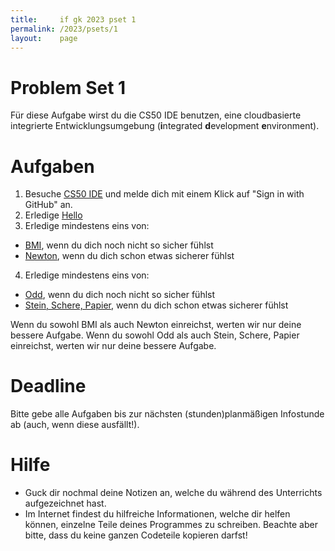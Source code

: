 ```yaml
---
title:     if gk 2023 pset 1
permalink: /2023/psets/1
layout:    page
---
```


# Problem Set 1

Für diese Aufgabe wirst du die CS50 IDE benutzen, eine cloudbasierte integrierte Entwicklungsumgebung (**i**ntegrated **d**evelopment **e**nvironment).

# Aufgaben

1. Besuche [CS50 IDE](https://ide.cs50.io) und melde dich mit einem Klick auf "Sign in with GitHub" an.
2. Erledige [Hello](/2023/psets/1/hello)
3. Erledige mindestens eins von:
  * [BMI](bmi.md), wenn du dich noch nicht so sicher fühlst
  * [Newton](newton.md), wenn du dich schon etwas sicherer fühlst
4. Erledige mindestens eins von:
  * [Odd](odd.md), wenn du dich noch nicht so sicher fühlst
  * [Stein, Schere, Papier](rps.md), wenn du dich schon etwas sicherer fühlst
  
Wenn du sowohl BMI als auch Newton einreichst, werten wir nur deine bessere Aufgabe.
Wenn du sowohl Odd als auch Stein, Schere, Papier einreichst, werten wir nur deine bessere Aufgabe.

# Deadline

Bitte gebe alle Aufgaben bis zur nächsten (stunden)planmäßigen Infostunde ab (auch, wenn diese ausfällt!).

# Hilfe

* Guck dir nochmal deine Notizen an, welche du während des Unterrichts aufgezeichnet hast.
* Im Internet findest du hilfreiche Informationen, welche dir helfen können, einzelne Teile deines Programmes zu schreiben. Beachte aber bitte, dass du keine ganzen Codeteile kopieren darfst!
